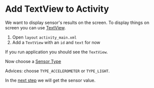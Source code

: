 # Add TextView to Activity

We want to display sensor's results on the screen. To display things on screen you can use [TextView](http://developer.android.com/reference/android/widget/TextView.html).

1. Open `layout` `activity_main.xml`
1. Add a `TextView` with an `id` and `text` for now

If you run application you should see the `TextView`.

Now choose a [Sensor Type](http://developer.android.com/guide/topics/sensors/sensors_overview.html)

Advices: choose `TYPE_ACCELEROMETER` or `TYPE_LIGHT`.

In the [next step](05_GetSensorValue.md) we will get the sensor value.
